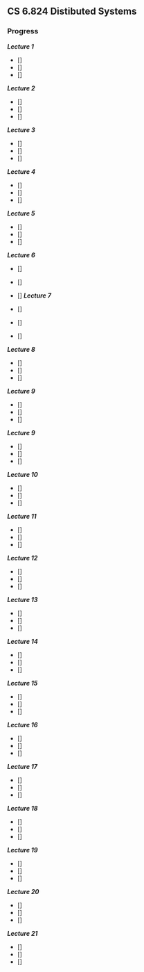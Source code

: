 ## CS 6.824 Distibuted Systems

### Progress

**_Lecture 1_**

- [] 
- []
- [] 

**_Lecture 2_**
- [] 
- []
- [] 

**_Lecture 3_**

- [] 
- []
- [] 

**_Lecture 4_**

- [] 
- []
- [] 

**_Lecture 5_**

- [] 
- []
- [] 

**_Lecture 6_**

- [] 
- []
- [] 
**_Lecture 7_**

- [] 
- []
- [] 

**_Lecture 8_**

- [] 
- []
- []

**_Lecture 9_**

- [] 
- []
- []

**_Lecture 9_**

- [] 
- []
- []

**_Lecture 10_**

- [] 
- []
- []

**_Lecture 11_**

- [] 
- []
- []

**_Lecture 12_**

- [] 
- []
- []

**_Lecture 13_**

- [] 
- []
- []

**_Lecture 14_**

- [] 
- []
- []

**_Lecture 15_**

- [] 
- []
- []

**_Lecture 16_**

- [] 
- []
- [] 

**_Lecture 17_**

- [] 
- []
- [] 

**_Lecture 18_**

- [] 
- []
- [] 

**_Lecture 19_**

- [] 
- []
- [] 

**_Lecture 20_**

- [] 
- []
- [] 

**_Lecture 21_**

- [] 
- []
- [] 
